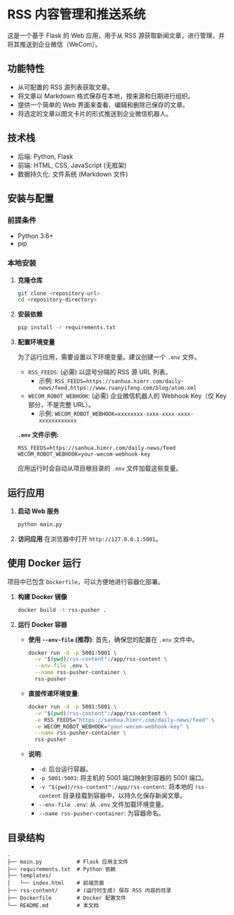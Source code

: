 # RSS 内容管理和推送系统

这是一个基于 Flask 的 Web 应用，用于从 RSS 源获取新闻文章，进行管理，并将其推送到企业微信（WeCom）。

## 功能特性

- 从可配置的 RSS 源列表获取文章。
- 将文章以 Markdown 格式保存在本地，按来源和日期进行组织。
- 提供一个简单的 Web 界面来查看、编辑和删除已保存的文章。
- 将选定的文章以图文卡片的形式推送到企业微信机器人。

## 技术栈

- 后端: Python, Flask
- 前端: HTML, CSS, JavaScript (无框架)
- 数据持久化: 文件系统 (Markdown 文件)

## 安装与配置

### 前提条件

- Python 3.6+
- pip

### 本地安装

1.  **克隆仓库**
    ```bash
    git clone <repository-url>
    cd <repository-directory>
    ```

2.  **安装依赖**
    ```bash
    pip install -r requirements.txt
    ```

3.  **配置环境变量**

    为了运行应用，需要设置以下环境变量。建议创建一个 `.env` 文件。

    - `RSS_FEEDS`: (必需) 以逗号分隔的 RSS 源 URL 列表。
      - 示例: `RSS_FEEDS=https://sanhua.himrr.com/daily-news/feed,https://www.ruanyifeng.com/blog/atom.xml`
    - `WECOM_ROBOT_WEBHOOK`: (必需) 企业微信机器人的 Webhook Key（仅 Key 部分，不是完整 URL）。
      - 示例: `WECOM_ROBOT_WEBHOOK=xxxxxxxx-xxxx-xxxx-xxxx-xxxxxxxxxxxx`

    **`.env` 文件示例:**
    ```
    RSS_FEEDS=https://sanhua.himrr.com/daily-news/feed
    WECOM_ROBOT_WEBHOOK=your-wecom-webhook-key
    ```
    应用运行时会自动从项目根目录的 `.env` 文件加载这些变量。

## 运行应用

1.  **启动 Web 服务**
    ```bash
    python main.py
    ```

2.  **访问应用**
    在浏览器中打开 `http://127.0.0.1:5001`。

## 使用 Docker 运行

项目中已包含 `Dockerfile`，可以方便地进行容器化部署。

1.  **构建 Docker 镜像**
    ```bash
    docker build -t rss-pusher .
    ```

2.  **运行 Docker 容器**

    -   **使用 `--env-file` (推荐)**:
        首先，确保您的配置在 `.env` 文件中。
        ```bash
        docker run -d -p 5001:5001 \
          -v "$(pwd)/rss-content":/app/rss-content \
          --env-file .env \
          --name rss-pusher-container \
          rss-pusher
        ```

    -   **直接传递环境变量**:
        ```bash
        docker run -d -p 5001:5001 \
          -v "$(pwd)/rss-content":/app/rss-content \
          -e RSS_FEEDS="https://sanhua.himrr.com/daily-news/feed" \
          -e WECOM_ROBOT_WEBHOOK="your-wecom-webhook-key" \
          --name rss-pusher-container \
          rss-pusher
        ```

    - **说明**:
        - `-d`: 后台运行容器。
        - `-p 5001:5001`: 将主机的 5001 端口映射到容器的 5001 端口。
        - `-v "$(pwd)/rss-content":/app/rss-content`: 将本地的 `rss-content` 目录挂载到容器中，以持久化保存新闻文章。
        - `--env-file .env`: 从 `.env` 文件加载环境变量。
        - `--name rss-pusher-container`: 为容器命名。

## 目录结构

```
.
├── main.py           # Flask 应用主文件
├── requirements.txt  # Python 依赖
├── templates/
│   └── index.html    # 前端页面
├── rss-content/      # (运行时生成) 保存 RSS 内容的目录
├── Dockerfile        # Docker 配置文件
└── README.md         # 本文档
```
